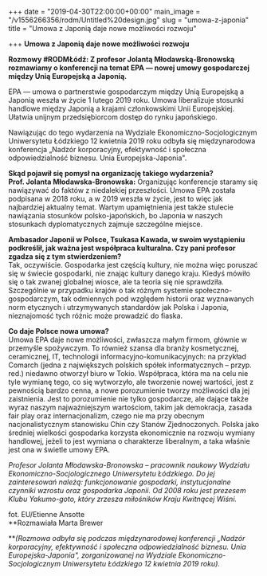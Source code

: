 +++
date = "2019-04-30T22:00:00+00:00"
main_image = "/v1556266356/rodm/Untitled%20design.jpg"
slug = "umowa-z-japonia"
title = "Umowa z Japonią daje nowe możliwości rozwoju"

+++
**Umowa z Japonią daje nowe możliwości rozwoju**

**Rozmowy #RODMŁódź: Z profesor Jolantą Młodawską-Bronowską rozmawiamy o konferencji na temat EPA — nowej umowy gospodarczej między Unią Europejską a Japonią.**

EPA — umowa o partnerstwie gospodarczym między Unią Europejską a Japonią weszła w życie 1 lutego 2019 roku. Umowa liberalizuje stosunki handlowe między Japonią a krajami członkowskimi Unii Europejskiej. Ułatwia unijnym przedsiębiorcom dostęp do rynku japońskiego.

Nawiązując do tego wydarzenia na Wydziale Ekonomiczno-Socjologicznym Uniwersytetu Łódzkiego 12 kwietnia 2019 roku odbyła się międzynarodowa konferencja „Nadzór korporacyjny, efektywność i społeczna odpowiedzialność biznesu. Unia Europejska-Japonia".

**Skąd pojawił się pomysł na organizację takiego wydarzenia?  
Prof. Jolanta Młodawska-Bronowska:** Organizując konferencje staramy się nawiązywać do faktów z niedalekiej przeszłości. Umowa EPA została podpisana w 2018 roku, a w 2019 weszła w życie, jest to więc jak najbardziej aktualny temat. Wartym upamiętnienia jest także stulecie nawiązania stosunków polsko-japońskich, bo Japonia w naszych stosunkach dyplomatycznych zajmuje szczególne miejsce.

**Ambasador Japonii w Polsce, Tsukasa Kawada, w swoim wystąpieniu podkreślił, jak ważna jest współpraca kulturalna. Czy pani profesor zgadza się z tym stwierdzeniem?**  
Tak, oczywiście. Gospodarka jest częścią kultury, nie można więc poruszać się w świecie gospodarki, nie znając kultury danego kraju. Kiedyś mówiło się o tak zwanej globalnej wiosce, ale ta teoria się nie sprawdziła. Szczególnie w przypadku krajów o tak różnym systemie społeczno-gospodarczym, tak odmiennych pod względem historii oraz wyznawanych norm etycznych i utrzymywanych standardów jak Polska i Japonia, nieznajomość tych różnic może prowadzić do fiaska.

**Co daje Polsce nowa umowa?**  
Umowa EPA daje nowe możliwości, zwłaszcza małym firmom, głównie w przemyśle spożywczym. To również szansa dla branży kosmetycznej, ceramicznej, IT, technologii informacyjno-komunikacyjnych: na przykład Comarch (jedna z największych polskich spółek informatycznych – przyp. red.) niedawno otworzył biuro w Tokio. Współpraca, która ma na celu nie tyle wymianę tego, co się wytworzyło, ale tworzenie nowej wartości, jest z pewnością bardzo cenna, a nowe porozumienie tworzy możliwości dla jej zaistnienia. Jest to porozumienie nie tylko gospodarcze, ale dające także wyraz naszym najważniejszym wartościom, takim jak demokracja, zasada fair play oraz internacjonalizm, czego nie ma przy obecnym nacjonalistycznym stanowisku Chin czy Stanów Zjednoczonych. Polska jako średniej wielkości gospodarka korzysta ekonomicznie na rozwoju wymiany handlowej, jeżeli to jest wymiana o charakterze liberalnym, a taka właśnie jest ona w świetle umowy EPA.

_Profesor Jolanta Młodawska-Bronowska – pracownik naukowy Wydziału Ekonomiczno-Socjologicznego Uniwersytetu Łódzkiego. Do jej zainteresowań należą: funkcjonowanie gospodarki, instytucjonalne czynniki wzrostu oraz gospodarka Japonii. Od 2008 roku jest prezesem Klubu Yakumo-goto, który zrzesza miłośników Kraju Kwitnącej Wiśni._

fot. EU/Etienne Ansotte  
**Rozmawiała Marta Brewer  
  
**_(Rozmowa odbyła się podczas międzynarodowej konferencji „Nadzór korporacyjny, efektywność i społeczna odpowiedzialność biznesu. Unia Europejska-Japonia", zorganizowanej na Wydziale Ekonomiczno-Socjologicznym Uniwersytetu Łódzkiego 12 kwietnia 2019 roku)._